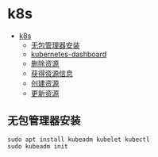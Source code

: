 # k8s

<!-- TOC -->
* [k8s](#k8s)
  * [无包管理器安装](#无包管理器安装)
  * [kubernetes-dashboard](#kubernetes-dashboard)
  * [删除资源](#删除资源)
  * [获得资源信息](#获得资源信息)
  * [创建资源](#创建资源)
  * [更新资源](#更新资源)
<!-- TOC -->
##  无包管理器安装
```shell
sudo apt install kubeadm kubelet kubectl
sudo kubeadm init


```
